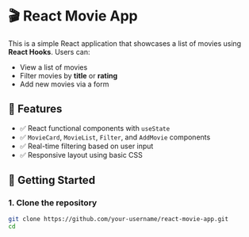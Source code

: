 # 🎬 React Movie App

This is a simple React application that showcases a list of movies using **React Hooks**. Users can:

- View a list of movies
- Filter movies by **title** or **rating**
- Add new movies via a form

## 📌 Features

- ✅ React functional components with `useState`
- ✅ `MovieCard`, `MovieList`, `Filter`, and `AddMovie` components
- ✅ Real-time filtering based on user input
- ✅ Responsive layout using basic CSS

## 🚀 Getting Started

### 1. Clone the repository

```bash
git clone https://github.com/your-username/react-movie-app.git
cd
